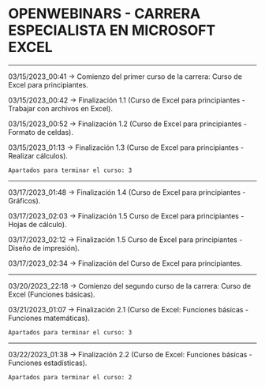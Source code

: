 # OPENWEBINARS - CARRERA ESPECIALISTA EN MICROSOFT EXCEL
-----------------------------------------------------------------------------------------------------------
03/15/2023_00:41 -> Comienzo del primer curso de la carrera: Curso de Excel para principiantes.

03/15/2023_00:42 -> Finalización 1.1 (Curso de Excel para principiantes - Trabajar con archivos en Excel).

03/15/2023_00:52 -> Finalización 1.2 (Curso de Excel para principiantes - Formato de celdas).

03/15/2023_01:13 -> Finalización 1.3 (Curso de Excel para principiantes - Realizar cálculos).
	
	Apartados para terminar el curso: 3

------------------------------------------------------------------------------------------------------------
	
03/17/2023_01:48 -> Finalización 1.4 (Curso de Excel para principiantes - Gráficos).

03/17/2023_02:03 -> Finalización 1.5 Curso de Excel para principiantes - Hojas de cálculo).

03/17/2023_02:12 -> Finalización 1.5 Curso de Excel para principiantes - Diseño de impresión).

03/17/2023_02:34 -> Finalización del Curso de Excel para principiantes.

-------------------------------------------------------------------------------------------------------------

03/20/2023_22:18 -> Comienzo del segundo curso de la carrera: Curso de Excel (Funciones básicas).

03/21/2023_01:07 -> Finalización 2.1 (Curso de Excel: Funciones básicas - Funciones matemáticas).

	Apartados para terminar el curso: 3

------------------------------------------------------------------------------------------------------------

03/22/2023_01:38 -> Finalización 2.2 (Curso de Excel: Funciones básicas - Funciones estadísticas).
	
	Apartados para terminar el curso: 2